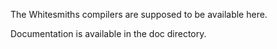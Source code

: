 The Whitesmiths compilers are supposed to be available here.

Documentation is available in the doc directory.
